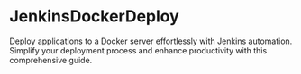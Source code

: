 # JenkinsDockerDeploy
Deploy applications to a Docker server effortlessly with Jenkins automation. Simplify your deployment process and enhance productivity with this comprehensive guide.
